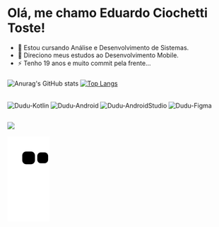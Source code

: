 # Olá, me chamo Eduardo Ciochetti Toste!

- 🌱 Estou cursando Análise e Desenvolvimento de Sistemas.
- 🔭 Direciono meus estudos ao Desenvolvimento Mobile.
- ⚡ Tenho 19 anos e muito commit pela frente...

###

![Anurag's GitHub stats](https://github-readme-stats.vercel.app/api?username=Eduardo-Toste&show_icons=true&theme=radical)
[![Top Langs](https://github-readme-stats.vercel.app/api/top-langs/?username=Eduardo-Toste&theme=radical)](https://github.com/Eduardo-Toste/github-readme-stats)

<div style="display: inline_block"><br>
  <img align="center" alt="Dudu-Kotlin" height="30" width="40" src="https://cdn.jsdelivr.net/gh/devicons/devicon/icons/kotlin/kotlin-original.svg">
  <img align="center" alt="Dudu-Android" height="30" width="40" src="https://cdn.jsdelivr.net/gh/devicons/devicon/icons/android/android-original.svg">
  <img align="center" alt="Dudu-AndroidStudio" height="30" width="40" src="https://cdn.jsdelivr.net/gh/devicons/devicon/icons/androidstudio/androidstudio-original.svg">
  <img align="center" alt="Dudu-Figma" height="30" width="40" src="https://cdn.jsdelivr.net/gh/devicons/devicon/icons/figma/figma-original.svg">

##

<div> 
  <a href="https://www.linkedin.com/in/eduardo-toste-149952234/" target="_blank"><img src="https://img.shields.io/badge/-LinkedIn-%230077B5?style=for-the-badge&logo=linkedin&logoColor=white" target="_blank"></a>
</div>

![snake gif](https://github.com/Eduardo-Toste/Eduardo-Toste/blob/output/github-contribution-grid-snake.svg)
